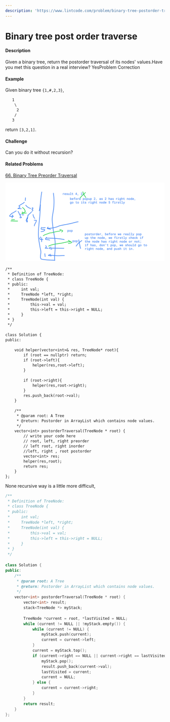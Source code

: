 ```yaml
---
description: 'https://www.lintcode.com/problem/binary-tree-postorder-traversal/description'
---
```


# Binary tree post order traverse

#### Description

Given a binary tree, return the postorder traversal of its nodes' values.Have you met this question in a real interview?  YesProblem Correction

#### Example

Given binary tree `{1,#,2,3}`,

```text
   1
    \
     2
    /
   3
```

return `[3,2,1]`.

#### Challenge

Can you do it without recursion?

#### Related Problems

[66. Binary Tree Preorder Traversal](https://www.lintcode.com/problem/binary-tree-preorder-traversal)

![](../.gitbook/assets/autodraw-21_03_2019.png)

```text
/**
 * Definition of TreeNode:
 * class TreeNode {
 * public:
 *     int val;
 *     TreeNode *left, *right;
 *     TreeNode(int val) {
 *         this->val = val;
 *         this->left = this->right = NULL;
 *     }
 * }
 */

class Solution {
public:

    void helper(vector<int>& res, TreeNode* root){
        if (root == nullptr) return;
        if (root->left){
            helper(res,root->left);
        }
        
        if (root->right){
            helper(res,root->right);
        }
        res.push_back(root->val);
    }
    
    /**
     * @param root: A Tree
     * @return: Postorder in ArrayList which contains node values.
     */
    vector<int> postorderTraversal(TreeNode * root) {
        // write your code here
        // root, left, right preorder
        // left root, right inorder
        //left, right , root postorder
        vector<int> res;
        helper(res,root);
        return res;
    }
};
```

None recursive way is a little more difficult, 

```cpp
/**
 * Definition of TreeNode:
 * class TreeNode {
 * public:
 *     int val;
 *     TreeNode *left, *right;
 *     TreeNode(int val) {
 *         this->val = val;
 *         this->left = this->right = NULL;
 *     }
 * }
 */

class Solution {
public:
    /**
     * @param root: A Tree
     * @return: Postorder in ArrayList which contains node values.
     */
    vector<int> postorderTraversal(TreeNode * root) {
        vector<int> result;
        stack<TreeNode *> myStack;
        
        TreeNode *current = root, *lastVisited = NULL;
        while (current != NULL || !myStack.empty()) {
            while (current != NULL) {
                myStack.push(current);
                current = current->left;
            }
            current = myStack.top(); 
            if (current->right == NULL || current->right == lastVisited) {
                myStack.pop();
                result.push_back(current->val);
                lastVisited = current;
                current = NULL;
            } else {
                current = current->right;
            }
        }
        return result;
    }
};
```



